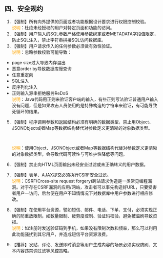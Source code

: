 ## 四、安全规约 
1. 【强制】所有向外提供的页面或者功能根据设计要求进行权限控制校验。 
<br><span style="color:orange">说明</span>：杜绝未经授权的用户对特定页面和功能的访问。 
3. 【强制】用户输入的SQL参数严格使用参数绑定或者METADATA字段值限定，防止SQL注入，禁止字符串拼接SQL访问数据库。 
4. 【强制】用户请求传入的任何参数必须做有效性验证。 
<br><span style="color:orange">说明</span>：忽略参数校验可能导致： 
 - page size过大导致内存溢出 
 - 恶意order by导致数据库慢查询
 - 任意重定向 
 - SQL注入 
 - 反序列化注入 
 - 正则输入源串拒绝服务ReDoS 
 <br><span style="color:orange">说明</span>：Java代码用正则来验证客户端的输入，有些正则写法验证普通用户输入没有问题，但是如果攻击人员使用的是特殊构造的字符串来验证，有可能导致死循环的结果。 
5. 【强制】程序调用参数和返回结构必须有明确的数据类型，禁止用Object、JSONObject或者Map等数据结构替代对参数定义更清晰的对象数据类型。

   <br>

   <span style="color:orange">说明</span>：使用Object、JSONObject或者Map等数据结构代替对参数定义更清晰的对象数据类型，会导致代码可读性与可维护性降低等问题。

6. 【强制】禁止向HTML页面输出未经安全过滤或未正确转义的用户数据。 

7. 【强制】表单、AJAX提交必须执行CSRF安全过滤。 
  <br><span style="color:orange">说明</span>：CSRF(Cross-site request forgery)跨站请求伪造是一类常见编程漏洞。对于存在CSRF漏洞的应用/网站，攻击者可以事先构造好URL，只要受害者用户一访问，后台便在用户不知情情况下对数据库中用户参数进行相应修改。 

8. 【强制】在使用平台资源，譬如短信、邮件、电话、下单、支付，必须实现正确的防重放限制，如数量限制、疲劳度控制、验证码校验，避免被滥刷导致资损。 
  <br><span style="color:orange">说明</span>：如注册时发送验证码到手机，如果没有限制次数和频率，那么可以利用此功能骚扰到其它用户，并造成短信平台资源浪费。 

9. 【推荐】发贴、评论、发送即时消息等用户生成内容的场景必须实现防刷、文本内容违禁词过滤等风控策略。 